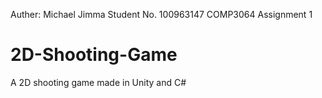 Auther: Michael Jimma
Student No. 100963147
COMP3064 Assignment 1

# 2D-Shooting-Game
A 2D shooting game made in Unity and C#

